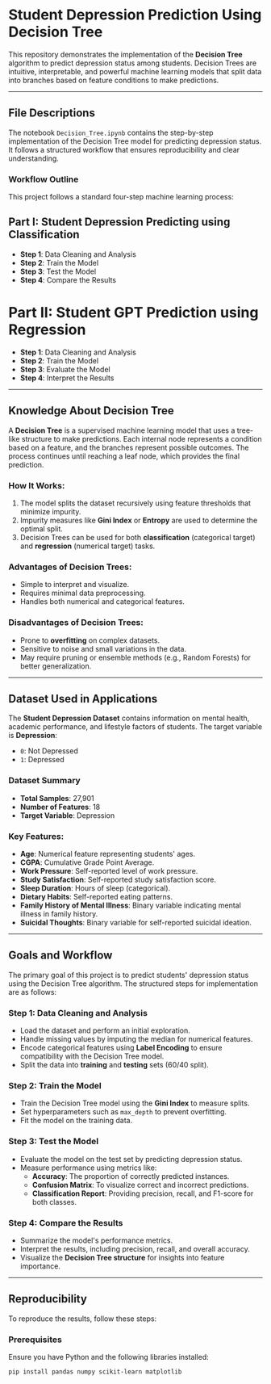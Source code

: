 # Student Depression Prediction Using Decision Tree

This repository demonstrates the implementation of the **Decision Tree** algorithm to predict depression status among students. Decision Trees are intuitive, interpretable, and powerful machine learning models that split data into branches based on feature conditions to make predictions.

---

## File Descriptions  

The notebook `Decision_Tree.ipynb` contains the step-by-step implementation of the Decision Tree model for predicting depression status. It follows a structured workflow that ensures reproducibility and clear understanding.

### Workflow Outline  
This project follows a standard four-step machine learning process: 
## Part I: Student Depression Predicting using Classification 
- **Step 1**: Data Cleaning and Analysis  
- **Step 2**: Train the Model  
- **Step 3**: Test the Model  
- **Step 4**: Compare the Results  

# Part II: Student GPT Prediction using Regression

- **Step 1**: Data Cleaning and Analysis  
- **Step 2**: Train the Model  
- **Step 3**: Evaluate the Model  
- **Step 4**: Interpret the Results

---

## Knowledge About Decision Tree  

A **Decision Tree** is a supervised machine learning model that uses a tree-like structure to make predictions. Each internal node represents a condition based on a feature, and the branches represent possible outcomes. The process continues until reaching a leaf node, which provides the final prediction.

### How It Works:  
1. The model splits the dataset recursively using feature thresholds that minimize impurity.  
2. Impurity measures like **Gini Index** or **Entropy** are used to determine the optimal split.  
3. Decision Trees can be used for both **classification** (categorical target) and **regression** (numerical target) tasks.  

### Advantages of Decision Trees:  
- Simple to interpret and visualize.  
- Requires minimal data preprocessing.  
- Handles both numerical and categorical features.  

### Disadvantages of Decision Trees:  
- Prone to **overfitting** on complex datasets.  
- Sensitive to noise and small variations in the data.  
- May require pruning or ensemble methods (e.g., Random Forests) for better generalization.

---

## Dataset Used in Applications  

The **Student Depression Dataset** contains information on mental health, academic performance, and lifestyle factors of students. The target variable is **Depression**:  
- `0`: Not Depressed  
- `1`: Depressed  

### Dataset Summary  
- **Total Samples**: 27,901  
- **Number of Features**: 18  
- **Target Variable**: Depression  

### Key Features:  
- **Age**: Numerical feature representing students' ages.  
- **CGPA**: Cumulative Grade Point Average.  
- **Work Pressure**: Self-reported level of work pressure.  
- **Study Satisfaction**: Self-reported study satisfaction score.  
- **Sleep Duration**: Hours of sleep (categorical).  
- **Dietary Habits**: Self-reported eating patterns.  
- **Family History of Mental Illness**: Binary variable indicating mental illness in family history.  
- **Suicidal Thoughts**: Binary variable for self-reported suicidal ideation.

---

## Goals and Workflow  

The primary goal of this project is to predict students' depression status using the Decision Tree algorithm. The structured steps for implementation are as follows:  

### **Step 1: Data Cleaning and Analysis**  
- Load the dataset and perform an initial exploration.  
- Handle missing values by imputing the median for numerical features.  
- Encode categorical features using **Label Encoding** to ensure compatibility with the Decision Tree model.  
- Split the data into **training** and **testing** sets (60/40 split).  

### **Step 2: Train the Model**  
- Train the Decision Tree model using the **Gini Index** to measure splits.  
- Set hyperparameters such as `max_depth` to prevent overfitting.  
- Fit the model on the training data.

### **Step 3: Test the Model**  
- Evaluate the model on the test set by predicting depression status.  
- Measure performance using metrics like:  
   - **Accuracy**: The proportion of correctly predicted instances.  
   - **Confusion Matrix**: To visualize correct and incorrect predictions.  
   - **Classification Report**: Providing precision, recall, and F1-score for both classes.  

### **Step 4: Compare the Results**  
- Summarize the model's performance metrics.  
- Interpret the results, including precision, recall, and overall accuracy.  
- Visualize the **Decision Tree structure** for insights into feature importance.  

---

## Reproducibility  

To reproduce the results, follow these steps:

### Prerequisites  
Ensure you have Python and the following libraries installed:  
```bash
pip install pandas numpy scikit-learn matplotlib


